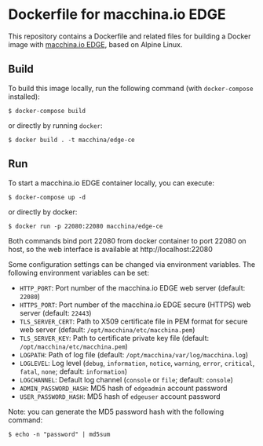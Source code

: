 # Dockerfile for macchina.io EDGE

This repository contains a Dockerfile and related files for building
a Docker image with [macchina.io EDGE](https://https://github.com/macchina-io/macchina.io),
based on Alpine Linux.

## Build

To build this image locally, run the following command (with `docker-compose` installed):

```
$ docker-compose build
```

or directly by running `docker`:

```
$ docker build . -t macchina/edge-ce
```

## Run

To start a macchina.io EDGE container locally, you can execute:

    $ docker-compose up -d

or directly by docker:

    $ docker run -p 22080:22080 macchina/edge-ce

Both commands bind port 22080 from docker container to port 22080 on host, so the
web interface is available at http://localhost:22080

Some configuration settings can be changed via environment variables. The
following environment variables can be set:

  - `HTTP_PORT`: Port number of the macchina.io EDGE web server (default: `22080`)
  - `HTTPS_PORT`: Port number of the macchina.io EDGE secure (HTTPS) web server (default: `22443`)
  - `TLS_SERVER_CERT`: Path to X509 certificate file in PEM format for secure web server (default: `/opt/macchina/etc/macchina.pem`)
  - `TLS_SERVER_KEY`: Path to certificate private key file (default: `/opt/macchina/etc/macchina.pem`)
  - `LOGPATH`: Path of log file (default: `/opt/macchina/var/log/macchina.log`)
  - `LOGLEVEL`: Log level (`debug`, `information`, `notice`, `warning`, `error`, `critical`, `fatal`, `none`; default: `information`)
  - `LOGCHANNEL`: Default log channel (`console` or `file`; default: `console`)
  - `ADMIN_PASSWORD_HASH`: MD5 hash of `edgeadmin` account password
  - `USER_PASSWORD_HASH`: MD5 hash of `edgeuser` account password

Note: you can generate the MD5 password hash with the following command:

```
$ echo -n "password" | md5sum
```
